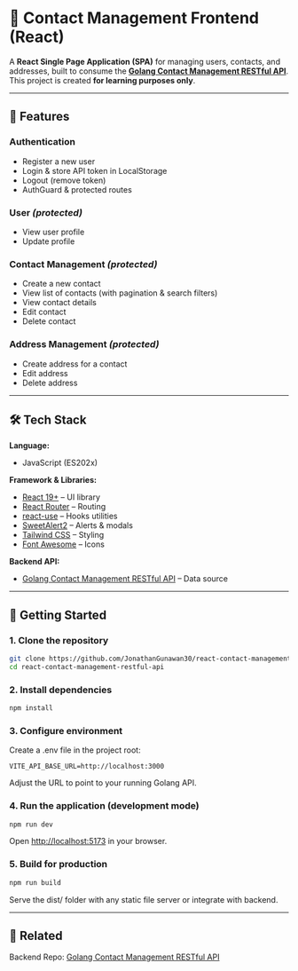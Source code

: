 # 📇 Contact Management Frontend (React)

A **React Single Page Application (SPA)** for managing users, contacts, and addresses, built to consume the **[Golang Contact Management RESTful API](https://github.com/jonathangunawan30/golang-contact-management-restful-api)**.  
This project is created **for learning purposes only**.

---

## 📌 Features

### **Authentication**
- Register a new user
- Login & store API token in LocalStorage
- Logout (remove token)
- AuthGuard & protected routes

### **User** *(protected)*
- View user profile
- Update profile

### **Contact Management** *(protected)*
- Create a new contact
- View list of contacts (with pagination & search filters)
- View contact details
- Edit contact
- Delete contact

### **Address Management** *(protected)*
- Create address for a contact
- Edit address
- Delete address

---

## 🛠️ Tech Stack

**Language:**
- JavaScript (ES202x)

**Framework & Libraries:**
- [React 19+](https://reactjs.org/) – UI library
- [React Router](https://reactrouter.com/) – Routing
- [react-use](https://github.com/streamich/react-use) – Hooks utilities
- [SweetAlert2](https://sweetalert2.github.io/) – Alerts & modals
- [Tailwind CSS](https://tailwindcss.com/) – Styling
- [Font Awesome](https://fontawesome.com/) – Icons

**Backend API:**
- [Golang Contact Management RESTful API](https://github.com/jonathangunawan30/golang-contact-management-restful-api) – Data source

---

## 🚀 Getting Started

### 1. Clone the repository
```bash
git clone https://github.com/JonathanGunawan30/react-contact-management-restful-api.git
cd react-contact-management-restful-api
```

### 2. Install dependencies
```bash
npm install
```

### 3. Configure environment

Create a .env file in the project root:

```env
VITE_API_BASE_URL=http://localhost:3000
```
Adjust the URL to point to your running Golang API.

### 4. Run the application (development mode)

```bash
npm run dev
```

Open [http://localhost:5173](http://localhost:5173)
 in your browser.

### 5. Build for production

```bash
npm run build
```

Serve the dist/ folder with any static file server or integrate with backend.

---

## 🔗 Related

Backend Repo: [Golang Contact Management RESTful API](https://github.com/jonathangunawan30/golang-contact-management-restful-api)
